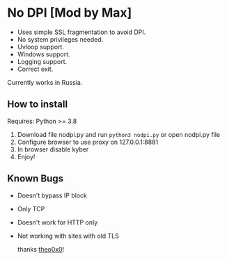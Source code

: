 # No DPI [Mod by Max]
- Uses simple SSL fragmentation to avoid DPI.
- No system privileges needed.
- Uvloop support.
- Windows support.
- Logging support.
- Correct exit.


Currently works in Russia.

## How to install

Requires: Python >= 3.8

1) Download file nodpi.py and run `python3 nodpi.py` or open nodpi.py file
2) Configure browser to use proxy on 127.0.0.1:8881
3) In browser disable kyber
4) Enjoy!

## Known Bugs

- Doesn't bypass IP block
- Only TCP
- Doesn't work for HTTP only
- Not working with sites with old TLS

  thanks [theo0x0]([https://www.google.com](https://github.com/theo0x0))!
